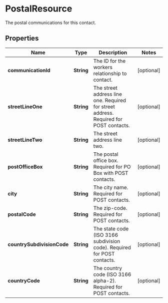 

# PostalResource

The postal communications for this contact.

## Properties

| Name | Type | Description | Notes |
|------------ | ------------- | ------------- | -------------|
|**communicationId** | **String** | The ID for the workers relationship to contact. |  [optional] |
|**streetLineOne** | **String** | The street address line one. Required for street address. Required for POST contacts. |  [optional] |
|**streetLineTwo** | **String** | The street address line two. |  [optional] |
|**postOfficeBox** | **String** | The postal office box. Required for PO Box with POST contacts. |  [optional] |
|**city** | **String** | The city name. Required for POST contacts. |  [optional] |
|**postalCode** | **String** | The zip-code. Required for POST contacts. |  [optional] |
|**countrySubdivisionCode** | **String** | The state code (ISO 3166 subdivision code). Required for POST contacts. |  [optional] |
|**countryCode** | **String** | The country code (ISO 3166 alpha-2). Required for POST contacts. |  [optional] |




